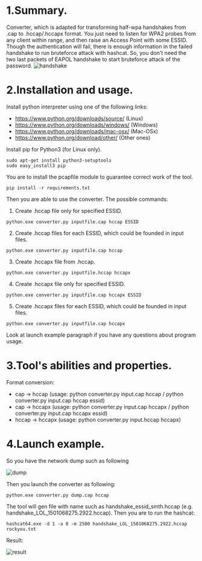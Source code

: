 # 1.Summary.
Converter, which is adapted for transforming half-wpa handshakes from .cap to .hccap/.hccapx format. You just need to listen for WPA2 probes from any client within range, and then raise an Access Point with some ESSID. Though the authentication will fail, there is enough information in the failed handshake to run bruteforce attack with hashcat. So, you don't need the two last packets of EAPOL handshake to start bruteforce attack of the password.
![handshake](https://pp.userapi.com/c639627/v639627126/4bddb/uC0MZML0vTk.jpg)

# 2.Installation and usage.
Install python interpreter using one of the following links:
* https://www.python.org/downloads/source/ (Linux)
* https://www.python.org/downloads/windows/ (Windows)
* https://www.python.org/downloads/mac-osx/ (Mac-OSx)
* https://www.python.org/download/other/ (Other ones)

Install pip for Python3 (for Linux only).
```
sudo apt-get install python3-setuptools
sudo easy_install3 pip
```

You are to install the pcapfile module to guarantee correct work of the tool.
```
pip install -r requirements.txt
```
Then you are able to use the converter. The possible commands:
1. Create .hccap file only for specified ESSID.
```
python.exe converter.py inputfile.cap hccap ESSID  
```
2. Create .hccap files for each ESSID, which could be founded in input files.
```
python.exe converter.py inputfile.cap hccap
```
3. Create .hccapx file from .hccap.
```
python.exe converter.py inputfile.hccap hccapx
```
4. Create .hccapx file only for specified ESSID.
```
python.exe converter.py inputfile.cap hccapx ESSID
```
5. Create .hccapx files for each ESSID, which could be founded in input files.
```
python.exe converter.py inputfile.cap hccapx
```
Look at launch example paragraph if you have any questions about program usage.

# 3.Tool's abilities and properties.
Format conversion:
* cap -> hccap (usage: python converter.py input.cap hccap / python converter.py input.cap hccap essid)
* cap -> hccapx (usage: python converter.py input.cap hccapx / python converter.py input.cap hccapx essid)
* hccap -> hccapx (usage: python converter.py input.hccap hccapx)

# 4.Launch example.
So you have the network dump such as following

![dump](https://pp.userapi.com/c639627/v639627975/35b8c/rw9vSLp1psc.jpg)


Then you launch the converter as following:
```
python.exe converter.py dump.cap hccap
```
The tool will gen file with name such as handshake_essid_smth.hccap (e.g. handshake_LOL_1501068275.2922.hccap). Then you are to run the hashcat:
```
hashcat64.exe -d 1 -a 0 -m 2500 handshake_LOL_1501068275.2922.hccap rockyou.txt
```
Result:

![result](https://pp.userapi.com/c840129/v840129682/16ced/mWGJSW5SlIo.jpg)
